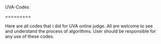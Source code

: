 UVA-Codes

=========


Here are all codes that i did for UVA online judge.
All are welcome to see and understand the process of algorithms.
User should be responsible for any use of these codes.